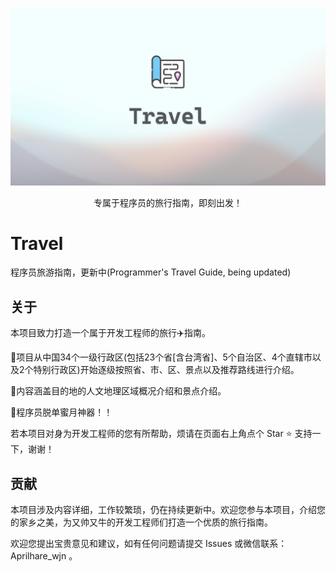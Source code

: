 ![Travel](assets/Travel.png)

<p align="center">专属于程序员的旅行指南，即刻出发！</p>

# Travel
程序员旅游指南，更新中(Programmer's Travel Guide, being updated)

## 关于

本项目致力打造一个属于开发工程师的旅行✈️指南。

🌟项目从中国34个一级行政区(包括23个省[含台湾省]、5个自治区、4个直辖市以及2个特别行政区)开始逐级按照省、市、区、景点以及推荐路线进行介绍。

🌟内容涵盖目的地的人文地理区域概况介绍和景点介绍。

🌟程序员脱单蜜月神器！！

若本项目对身为开发工程师的您有所帮助，烦请在页面右上角点个 Star ⭐ 支持一下，谢谢！

## 贡献

本项目涉及内容详细，工作较繁琐，仍在持续更新中。欢迎您参与本项目，介绍您的家乡之美，为又帅又牛的开发工程师们打造一个优质的旅行指南。

欢迎您提出宝贵意见和建议，如有任何问题请提交 Issues 或微信联系：Aprilhare_wjn 。